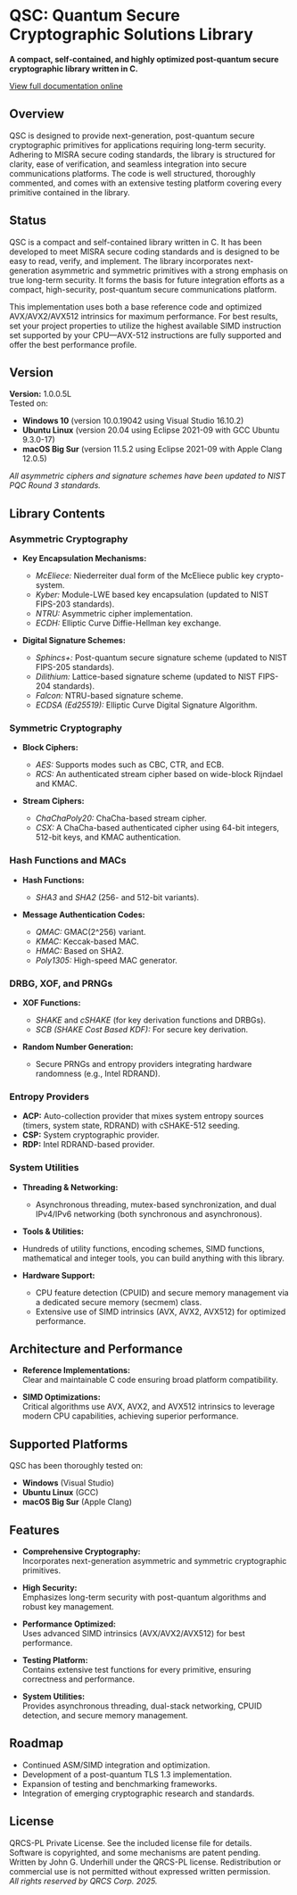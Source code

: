 # QSC: Quantum Secure Cryptographic Solutions Library

**A compact, self-contained, and highly optimized post-quantum secure cryptographic library written in C.**

[View full documentation online](https://qrcs-corp.github.io/QSC/)


## Overview

QSC is designed to provide next-generation, post-quantum secure cryptographic primitives for applications requiring long-term security. Adhering to MISRA secure coding standards, the library is structured for clarity, ease of verification, and seamless integration into secure communications platforms. The code is well structured, thoroughly commented, and comes with an extensive testing platform covering every primitive contained in the library.


## Status

QSC is a compact and self-contained library written in C. It has been developed to meet MISRA secure coding standards and is designed to be easy to read, verify, and implement. The library incorporates next-generation asymmetric and symmetric primitives with a strong emphasis on true long-term security. It forms the basis for future integration efforts as a compact, high-security, post-quantum secure communications platform.

This implementation uses both a base reference code and optimized AVX/AVX2/AVX512 intrinsics for maximum performance. For best results, set your project properties to utilize the highest available SIMD instruction set supported by your CPU—AVX-512 instructions are fully supported and offer the best performance profile.


## Version

**Version:** 1.0.0.5L  
Tested on:  
- **Windows 10** (version 10.0.19042 using Visual Studio 16.10.2)  
- **Ubuntu Linux** (version 20.04 using Eclipse 2021-09 with GCC Ubuntu 9.3.0-17)  
- **macOS Big Sur** (version 11.5.2 using Eclipse 2021-09 with Apple Clang 12.0.5)

_All asymmetric ciphers and signature schemes have been updated to NIST PQC Round 3 standards._

## Library Contents

### Asymmetric Cryptography

- **Key Encapsulation Mechanisms:**  
  - *McEliece:* Niederreiter dual form of the McEliece public key crypto-system.  
  - *Kyber:* Module-LWE based key encapsulation (updated to NIST FIPS-203 standards).  
  - *NTRU:* Asymmetric cipher implementation.  
  - *ECDH:* Elliptic Curve Diffie-Hellman key exchange.

- **Digital Signature Schemes:**  
  - *Sphincs+:* Post-quantum secure signature scheme (updated to NIST FIPS-205 standards).  
  - *Dilithium:* Lattice-based signature scheme (updated to NIST FIPS-204 standards).  
  - *Falcon:* NTRU-based signature scheme.  
  - *ECDSA (Ed25519):* Elliptic Curve Digital Signature Algorithm.

### Symmetric Cryptography

- **Block Ciphers:**  
  - *AES:* Supports modes such as CBC, CTR, and ECB.  
  - *RCS:* An authenticated stream cipher based on wide-block Rijndael and KMAC.

- **Stream Ciphers:**  
  - *ChaChaPoly20:* ChaCha-based stream cipher.  
  - *CSX:* A ChaCha-based authenticated cipher using 64-bit integers, 512-bit keys, and KMAC authentication.

### Hash Functions and MACs

- **Hash Functions:**  
  - *SHA3* and *SHA2* (256- and 512-bit variants).

- **Message Authentication Codes:**  
  - *QMAC:* GMAC(2^256) variant.  
  - *KMAC:* Keccak-based MAC.  
  - *HMAC:* Based on SHA2.  
  - *Poly1305:* High-speed MAC generator.

### DRBG, XOF, and PRNGs

- **XOF Functions:**  
  - *SHAKE* and *cSHAKE* (for key derivation functions and DRBGs).  
  - *SCB (SHAKE Cost Based KDF):* For secure key derivation.

- **Random Number Generation:**  
  - Secure PRNGs and entropy providers integrating hardware randomness (e.g., Intel RDRAND).

### Entropy Providers

- **ACP:** Auto-collection provider that mixes system entropy sources (timers, system state, RDRAND) with cSHAKE-512 seeding.  
- **CSP:** System cryptographic provider.  
- **RDP:** Intel RDRAND-based provider.

### System Utilities

- **Threading & Networking:**  
  - Asynchronous threading, mutex-based synchronization, and dual IPv4/IPv6 networking (both synchronous and asynchronous).

- **Tools & Utilities:**
- Hundreds of utility functions, encoding schemes, SIMD functions, mathematical and integer tools, you can build anything with this library.

- **Hardware Support:**  
  - CPU feature detection (CPUID) and secure memory management via a dedicated secure memory (secmem) class.  
  - Extensive use of SIMD intrinsics (AVX, AVX2, AVX512) for optimized performance.


## Architecture and Performance

- **Reference Implementations:**  
  Clear and maintainable C code ensuring broad platform compatibility.
  
- **SIMD Optimizations:**  
  Critical algorithms use AVX, AVX2, and AVX512 intrinsics to leverage modern CPU capabilities, achieving superior performance.


## Supported Platforms

QSC has been thoroughly tested on:
- **Windows** (Visual Studio)
- **Ubuntu Linux** (GCC)
- **macOS Big Sur** (Apple Clang)

## Features

- **Comprehensive Cryptography:**  
  Incorporates next-generation asymmetric and symmetric cryptographic primitives.
  
- **High Security:**  
  Emphasizes long-term security with post-quantum algorithms and robust key management.
  
- **Performance Optimized:**  
  Uses advanced SIMD intrinsics (AVX/AVX2/AVX512) for best performance.
  
- **Testing Platform:**  
  Contains extensive test functions for every primitive, ensuring correctness and performance.
  
- **System Utilities:**  
  Provides asynchronous threading, dual-stack networking, CPUID detection, and secure memory management.


## Roadmap

- Continued ASM/SIMD integration and optimization.
- Development of a post-quantum TLS 1.3 implementation.
- Expansion of testing and benchmarking frameworks.
- Integration of emerging cryptographic research and standards.

## License

QRCS-PL Private License. See the included license file for details.  
Software is copyrighted, and some mechanisms are patent pending.  
Written by John G. Underhill under the QRCS-PL license. 
Redistribution or commercial use is not permitted without expressed written permission.  
_All rights reserved by QRCS Corp. 2025._

